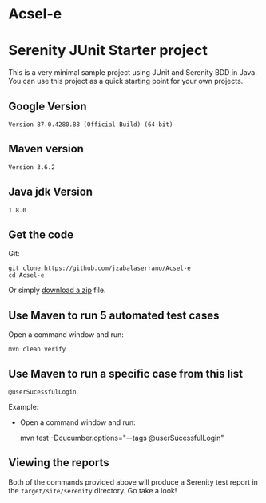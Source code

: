# Acsel-e

# Serenity JUnit Starter project

This is a very minimal sample project using JUnit and Serenity BDD in Java. 
You can use this project as a quick starting point for your own projects.
## Google Version

	Version 87.0.4280.88 (Official Build) (64-bit)

## Maven version
	
	Version 3.6.2

## Java jdk Version
 	
	1.8.0

## Get the code

Git:

    git clone https://github.com/jzabalaserrano/Acsel-e
    cd Acsel-e


Or simply [download a zip](https://github.com/jzabalaserrano/Acsel-e) file.

## Use Maven to run 5 automated test cases

Open a command window and run:

    mvn clean verify


## Use Maven to run a specific case from this list
	
	@userSucessfulLogin

Example:
- Open a command window and run:

	mvn test -Dcucumber.options="--tags @userSucessfulLogin"
	
	

## Viewing the reports

Both of the commands provided above will produce a Serenity test report in the `target/site/serenity` directory. Go take a look!